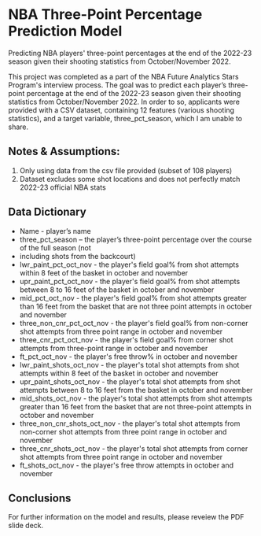 # NBA Three-Point Percentage Prediction Model
Predicting NBA players' three-point percentages at the end of the 2022-23 season given their shooting statistics from October/November 2022.

This project was completed as a part of the NBA Future Analytics Stars Program's interview process.
The goal was to predict each player’s three-point percentage at the end of the 2022-23 season given their shooting statistics from October/November 2022. 
In order to so, applicants were provided with a CSV dataset, containing 12 features (various shooting statistics), and a target variable, three_pct_season, which I am unable to share.  

## Notes & Assumptions:
1. Only using data from the csv file provided (subset of 108 players)
2. Dataset excludes some shot locations and does not perfectly match 2022-23 official NBA stats

## Data Dictionary
- Name - player’s name
- three_pct_season – the player’s three-point percentage over the course of the full season (not
- including shots from the backcourt)
- lwr_paint_pct_oct_nov - the player's field goal% from shot attempts within 8 feet of the basket in october and november
- upr_paint_pct_oct_nov - the player's field goal% from shot attempts between 8 to 16 feet of the basket in october and november
- mid_pct_oct_nov - the player's field goal% from shot attempts greater than 16 feet from the basket that are not three point attempts in october and november
- three_non_cnr_pct_oct_nov - the player's field goal% from non-corner shot attempts from three point range in october and november
- three_cnr_pct_oct_nov - the player's field goal% from corner shot attempts from three-point range in october and november
- ft_pct_oct_nov - the player's free throw% in october and november
- lwr_paint_shots_oct_nov - the player's total shot attempts from shot attempts within 8 feet of the basket in october and november
- upr_paint_shots_oct_nov - the player's total shot attempts from shot attempts between 8 to 16 feet from the basket in october and november
- mid_shots_oct_nov - the player's total shot attempts from shot attempts greater than 16 feet from the basket that are not three-point attempts in october and november
- three_non_cnr_shots_oct_nov - the player's total shot attempts from non-corner shot attempts from three point range in october and november
- three_cnr_shots_oct_nov - the player's total shot attempts from corner shot attempts from three point range in october and november
- ft_shots_oct_nov - the player's free throw attempts in october and november

## Conclusions
For further information on the model and results, please reveiew the PDF slide deck.
